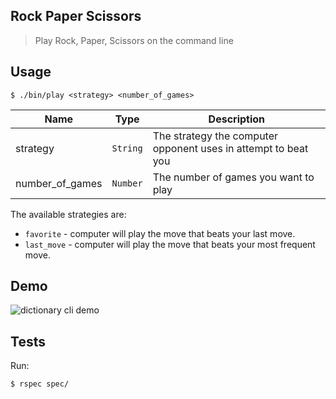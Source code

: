 ## Rock Paper Scissors
> Play Rock, Paper, Scissors on the command line

## Usage 
```
$ ./bin/play <strategy> <number_of_games>
```

| Name | Type | Description |
|------|------|-------------|
| strategy | `String` | The strategy the computer opponent uses in attempt to beat you 
| number_of_games | `Number` | The number of games you want to play 

The available strategies are:

- `favorite` - computer will play the move that beats your last move. 
- `last_move` - computer will play the move that beats your most frequent move. 

## Demo
![dictionary cli demo](https://raw.github.com/joegesualdo/rock-paper-scissors/master/demo.gif)

## Tests

Run:
```
$ rspec spec/ 
```

